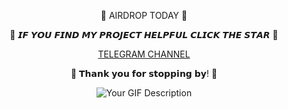 <p align="center">  🚀 AIRDROP TODAY 🚀

<p align="center">
 🎁 𝙄𝙁 𝙔𝙊𝙐 𝙁𝙄𝙉𝘿 𝙈𝙔 𝙋𝙍𝙊𝙅𝙀𝘾𝙏 𝙃𝙀𝙇𝙋𝙁𝙐𝙇 𝘾𝙇𝙄𝘾𝙆 𝙏𝙃𝙀 𝙎𝙏𝘼𝙍 🎁
</p>
<p align="center">
   <a href="https://t.me/airdroptodayreal">TELEGRAM CHANNEL</a> 
<p align="center">
🚦 𝗧𝗵𝗮𝗻𝗸 𝘆𝗼𝘂 𝗳𝗼𝗿 𝘀𝘁𝗼𝗽𝗽𝗶𝗻𝗴 𝗯𝘆! 🚦
</p>
<p align="center">
  <img src="https://github.com/AIRDROP-TODAY/WELCOME/blob/main/bitcoin.gif" alt="Your GIF Description" />
</p>
